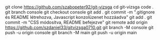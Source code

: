 git clone https://github.com/szabopeter92/git-vizsga
cd git-vizsga
code .
git branch console
git checkout console
git add .
git commit -m ".gitignore és README létrehozva, Javascript konzolüzenet hozzáadva"
git add .
git commit -m "CSS módosítva, README befejezve" 
git remote add origin https://github.com/szdaniel33/gitvizsga0710.git
git branch -M console
git push -u origin console
git branch -M main
git push -u origin main